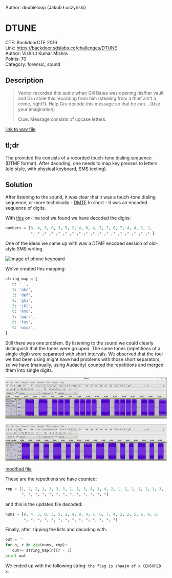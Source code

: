 Author: doubleloop (Jakub Łuczyński)

# DTUNE

CTF: BackdoorCTF 2016  
Link: https://backdoor.sdslabs.co/challenges/DTUNE  
Author: Vishrut Kumar Mishra  
Points: 70  
Category: forensic, sound  


Description
-----------

>   Vector recorded this audio when Gill Bates was opening his/her vault
>   and Gru stole this recording from him (stealing from a thief ain't
>   a crime, right?). Help Gru decode this message so that he can
>   ...(Use your imagination)
>
>   Clue:
>   Message consists of upcase letters.

[link to wav file](resources/dtune1.wav)


tl;dr
-----

The provided file consists of a recorded touch-tone dialing sequence
(DTMF format). After decoding, one needs to map key presses to letters
(old style, with physical keyboard, SMS texting).


Solution
--------

After listening to the sound, it was clear that it was a touch-tone
dialing sequence, or more technically -
[DMTF](https://en.wikipedia.org/wiki/Dual-tone_multi-frequency_signaling)
In short - it was an encoded sequence of digits.

With [this](http://dialabc.com/sound/detect/) on-line tool we found
we have decoded the digits:
```python
numbers = [8, 4, 3, 0, 3, 5, 2, 4, 0, 4, 7, 7, 0, 7, 4, 4, 2, 2,
           *, * ,* ,* ,* ,* ,* ,* ,* ,* ,* ,* ,* ,* ,* ,* ,* ,* ]

```

One of the ideas we came up with was a DTMF encoded session of old-style
SMS writing.

![Image of phone keyboard](http://www.yorku.ca/mack/chapter5-f2.jpg)

We've created this mapping:
```python
string_map = {
   0: ' ',
   2: 'abc',
   3: 'def',
   4: 'ghi',
   5: 'jkl',
   6: 'mno',
   7: 'pqrs',
   8: 'tuv',
   9: 'wxyz',
}
```

Still there was one problem. By listening to the sound we could clearly
distinguish that the tones were grouped. The same tones (repetitions of
a single digit) were separated with short intervals. We observed that
the tool we had been using might have had problems with those short
separators, so we have (manually, using Audacity) counted the repetitions
and merged them into single digits.

![original file](img/img1.png)

![modified file](img/img2.png)

[modified file](resources/dtune2.wav)

These are the repetitions we have counted:
```python
rep = [1, 2, 2, 1, 3, 3, 1, 1, 1, 3, 4, 1, 4, 2, 1, 1, 1, 1, 1, 3, 3,
       *, *, *, *, *, *, *, *, *, *, *, *, *]
```
and this is the updated file decoded:
```python
nums = [8, 4, 3, 0, 3, 5, 2, 4, 0, 4, 7, 0, 7, 4, 2, 2, 5, 6, 0, 6,
        *, *, *, *, *, *, *, *, *, *, *, *, *, *]
```

Finally, after zipping the lists and decoding with:
```python
out = ''
for n, r in zip(nums, rep):
   out+= string_map[n][r - 1]
print out
```
We ended up with the following string: `the flag is shaajm of x CENSORED x.`
